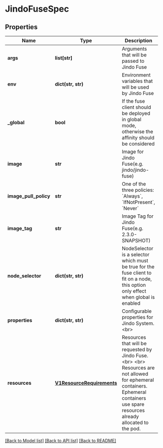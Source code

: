 # JindoFuseSpec

## Properties
Name | Type | Description | Notes
------------ | ------------- | ------------- | -------------
**args** | **list[str]** | Arguments that will be passed to Jindo Fuse | [optional] 
**env** | **dict(str, str)** | Environment variables that will be used by Jindo Fuse | [optional] 
**_global** | **bool** | If the fuse client should be deployed in global mode, otherwise the affinity should be considered | [optional] 
**image** | **str** | Image for Jindo Fuse(e.g. jindo/jindo-fuse) | [optional] 
**image_pull_policy** | **str** | One of the three policies: &#x60;Always&#x60;, &#x60;IfNotPresent&#x60;, &#x60;Never&#x60; | [optional] 
**image_tag** | **str** | Image Tag for Jindo Fuse(e.g. 2.3.0-SNAPSHOT) | [optional] 
**node_selector** | **dict(str, str)** | NodeSelector is a selector which must be true for the fuse client to fit on a node, this option only effect when global is enabled | [optional] 
**properties** | **dict(str, str)** | Configurable properties for Jindo System. &lt;br&gt; | [optional] 
**resources** | [**V1ResourceRequirements**](V1ResourceRequirements.md) | Resources that will be requested by Jindo Fuse. &lt;br&gt; &lt;br&gt; Resources are not allowed for ephemeral containers. Ephemeral containers use spare resources already allocated to the pod. | [optional] 

[[Back to Model list]](../README.md#documentation-for-models) [[Back to API list]](../README.md#documentation-for-api-endpoints) [[Back to README]](../README.md)


